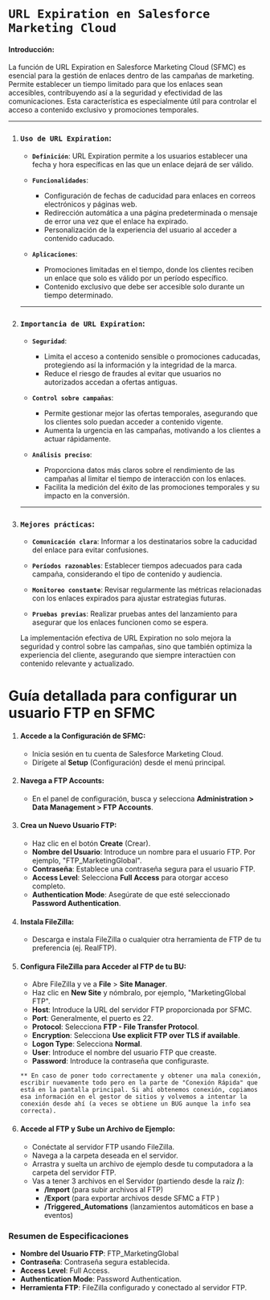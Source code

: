 # **`URL Expiration en Salesforce Marketing Cloud`**

#### Introducción:

La función de URL Expiration en Salesforce Marketing Cloud (SFMC) es esencial para la gestión de enlaces dentro de las campañas de marketing. Permite establecer un tiempo limitado para que los enlaces sean accesibles, contribuyendo así a la seguridad y efectividad de las comunicaciones. Esta característica es especialmente útil para controlar el acceso a contenido exclusivo y promociones temporales.

---

1. ### **`Uso de URL Expiration`**:

   - **`Definición`**: URL Expiration permite a los usuarios establecer una fecha y hora específicas en las que un enlace dejará de ser válido.

   - **`Funcionalidades`**:

     - Configuración de fechas de caducidad para enlaces en correos electrónicos y páginas web.
     - Redirección automática a una página predeterminada o mensaje de error una vez que el enlace ha expirado.
     - Personalización de la experiencia del usuario al acceder a contenido caducado.

   - **`Aplicaciones`**:

     - Promociones limitadas en el tiempo, donde los clientes reciben un enlace que solo es válido por un período específico.
     - Contenido exclusivo que debe ser accesible solo durante un tiempo determinado.

   ***

2. ### **`Importancia de URL Expiration`**:

   - **`Seguridad`**:

     - Limita el acceso a contenido sensible o promociones caducadas, protegiendo así la información y la integridad de la marca.
     - Reduce el riesgo de fraudes al evitar que usuarios no autorizados accedan a ofertas antiguas.

   - **`Control sobre campañas`**:

     - Permite gestionar mejor las ofertas temporales, asegurando que los clientes solo puedan acceder a contenido vigente.
     - Aumenta la urgencia en las campañas, motivando a los clientes a actuar rápidamente.

   - **`Análisis preciso`**:

     - Proporciona datos más claros sobre el rendimiento de las campañas al limitar el tiempo de interacción con los enlaces.
     - Facilita la medición del éxito de las promociones temporales y su impacto en la conversión.

   ***

3. ### **`Mejores prácticas`**:

   - **`Comunicación clara`**: Informar a los destinatarios sobre la caducidad del enlace para evitar confusiones.

   - **`Períodos razonables`**: Establecer tiempos adecuados para cada campaña, considerando el tipo de contenido y audiencia.

   - **`Monitoreo constante`**: Revisar regularmente las métricas relacionadas con los enlaces expirados para ajustar estrategias futuras.

   - **`Pruebas previas`**: Realizar pruebas antes del lanzamiento para asegurar que los enlaces funcionen como se espera.

   La implementación efectiva de URL Expiration no solo mejora la seguridad y control sobre las campañas, sino que también optimiza la experiencia del cliente, asegurando que siempre interactúen con contenido relevante y actualizado.

# Guía detallada para configurar un usuario FTP en SFMC

1. #### **Accede a la Configuración de SFMC**:

   - Inicia sesión en tu cuenta de Salesforce Marketing Cloud.
   - Dirígete al **Setup** (Configuración) desde el menú principal.

2. #### **Navega a FTP Accounts**:

   - En el panel de configuración, busca y selecciona **Administration > Data Management > FTP Accounts**.

3. #### **Crea un Nuevo Usuario FTP**:

   - Haz clic en el botón **Create** (Crear).
   - **Nombre del Usuario**: Introduce un nombre para el usuario FTP. Por ejemplo, "FTP_MarketingGlobal".
   - **Contraseña**: Establece una contraseña segura para el usuario FTP.
   - **Access Level**: Selecciona **Full Access** para otorgar acceso completo.
   - **Authentication Mode**: Asegúrate de que esté seleccionado **Password Authentication**.

4. #### **Instala FileZilla**:

   - Descarga e instala FileZilla o cualquier otra herramienta de FTP de tu preferencia (ej. RealFTP).

5. #### **Configura FileZilla para Acceder al FTP de tu BU**:

   - Abre FileZilla y ve a **File** > **Site Manager**.
   - Haz clic en **New Site** y nómbralo, por ejemplo, "MarketingGlobal FTP".
   - **Host**: Introduce la URL del servidor FTP proporcionada por SFMC.
   - **Port**: Generalmente, el puerto es 22.
   - **Protocol**: Selecciona **FTP - File Transfer Protocol**.
   - **Encryption**: Selecciona **Use explicit FTP over TLS if available**.
   - **Logon Type**: Selecciona **Normal**.
   - **User**: Introduce el nombre del usuario FTP que creaste.
   - **Password**: Introduce la contraseña que configuraste.

   `** En caso de poner todo correctamente y obtener una mala conexión, escribir nuevamente todo pero en la parte de "Conexión Rápida" que está en la pantalla principal. Si ahí obtenemos conexión, copiamos esa información en el gestor de sitios y volvemos a intentar la conexión desde ahí (a veces se obtiene un BUG aunque la info sea correcta).`

6. #### **Accede al FTP y Sube un Archivo de Ejemplo**:

   - Conéctate al servidor FTP usando FileZilla.
   - Navega a la carpeta deseada en el servidor.
   - Arrastra y suelta un archivo de ejemplo desde tu computadora a la carpeta del servidor FTP.
   - Vas a tener 3 archivos en el Servidor (partiendo desde la raíz **/**):
     - **/Import** (para subir archivos al FTP)
     - **/Export** (para exportar archivos desde SFMC a FTP )
     - **/Triggered_Automations** (lanzamientos automáticos en base a eventos)

### Resumen de Especificaciones

- **Nombre del Usuario FTP**: FTP_MarketingGlobal
- **Contraseña**: Contraseña segura establecida.
- **Access Level**: Full Access.
- **Authentication Mode**: Password Authentication.
- **Herramienta FTP**: FileZilla configurado y conectado al servidor FTP.
